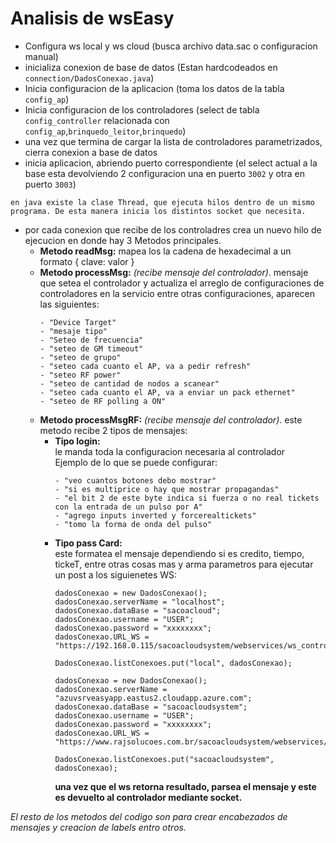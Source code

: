 #  Analisis de wsEasy  #

* Configura ws local y ws cloud (busca archivo data.sac o configuracion manual)
* inicializa conexion de base de datos (Estan hardcodeados en ```connection/DadosConexao.java```)
* Inicia configuracion de la aplicacion (toma los datos de la tabla ```config_ap```)
* Inicia configuracion de los controladores (select de tabla ```config_controller``` relacionada con ```config_ap```,```brinquedo_leitor```,```brinquedo```)
* una vez que termina de cargar la lista de controladores parametrizados, cierra conexion a base de datos
* inicia aplicacion, abriendo puerto correspondiente (el select actual a la base esta devolviendo 2 configuracion una en puerto ```3002``` y otra en puerto ```3003```)
``` 
en java existe la clase Thread, que ejecuta hilos dentro de un mismo programa. De esta manera inicia los distintos socket que necesita.
```
* por cada conexion que recibe de los controladres crea un nuevo hilo de ejecucion en donde hay 3 Metodos principales.
    * **Metodo readMsg:**
        mapea los la cadena de hexadecimal a un formato { clave: valor }
    * **Metodo processMsg:** _(recibe mensaje del controlador)_. 
        mensaje que setea el controlador y actualiza el arreglo de configuraciones de controladores en la servicio
        entre otras configuraciones, aparecen las siguientes:
        ```
        - "Device Target"
        - "mesaje tipo"
        - "Seteo de frecuencia"
        - "seteo de GM timeout"
        - "seteo de grupo"
        - "seteo cada cuanto el AP, va a pedir refresh"
        - "seteo RF power"
        - "seteo de cantidad de nodos a scanear"
        - "seteo cada cuanto el AP, va a enviar un pack ethernet"
        - "seteo de RF polling a ON"
        ```
    * **Metodo processMsgRF:** _(recibe mensaje del controlador)_. 
    este metodo recibe 2 tipos de mensajes:  
        * **Tipo login:**  
            le manda toda la configuracion necesaria al controlador  
            Ejemplo de lo que se puede configurar:  
            ```
            - "veo cuantos botones debo mostrar"
            - "si es multiprice o hay que mostrar propagandas"
            - "el bit 2 de este byte indica si fuerza o no real tickets con la entrada de un pulso por A"
            - "agrego inputs inverted y forcerealtickets"
            - "tomo la forma de onda del pulso"
            ```
        * **Tipo pass Card:**  
            este formatea el mensaje dependiendo si es credito, tiempo, tickeT, entre otras cosas mas y arma parametros para ejecutar un post a los siguienetes WS:
            ```
            dadosConexao = new DadosConexao();
            dadosConexao.serverName = "localhost";
            dadosConexao.dataBase = "sacoacloud";
            dadosConexao.username = "USER";
            dadosConexao.password = "xxxxxxxx";
            dadosConexao.URL_WS = "https://192.168.0.115/sacoacloudsystem/webservices/ws_controladora.php";

            DadosConexao.listConexoes.put("local", dadosConexao);

            dadosConexao = new DadosConexao();
            dadosConexao.serverName = "azuvsrveasyapp.eastus2.cloudapp.azure.com";
            dadosConexao.dataBase = "sacoacloudsystem";
            dadosConexao.username = "USER";
            dadosConexao.password = "xxxxxxxx";
            dadosConexao.URL_WS = "https://www.rajsolucoes.com.br/sacoacloudsystem/webservices/ws_controladora.php";

            DadosConexao.listConexoes.put("sacoacloudsystem", dadosConexao);
            ```
            **una vez que el ws retorna resultado, parsea el mensaje y este es devuelto al controlador mediante socket.**

_El resto de los metodos del codigo son para crear encabezados de mensajes y creacion de labels entro otros._

